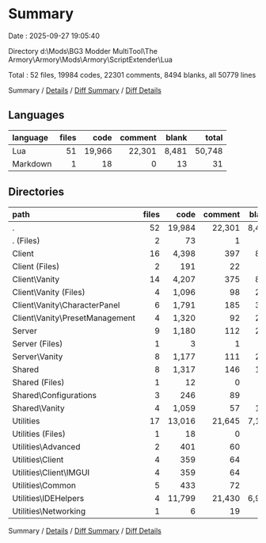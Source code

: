 # Summary

Date : 2025-09-27 19:05:40

Directory d:\\Mods\\BG3 Modder MultiTool\\The Armory\\Armory\\Mods\\Armory\\ScriptExtender\\Lua

Total : 52 files,  19984 codes, 22301 comments, 8494 blanks, all 50779 lines

Summary / [Details](details.md) / [Diff Summary](diff.md) / [Diff Details](diff-details.md)

## Languages
| language | files | code | comment | blank | total |
| :--- | ---: | ---: | ---: | ---: | ---: |
| Lua | 51 | 19,966 | 22,301 | 8,481 | 50,748 |
| Markdown | 1 | 18 | 0 | 13 | 31 |

## Directories
| path | files | code | comment | blank | total |
| :--- | ---: | ---: | ---: | ---: | ---: |
| . | 52 | 19,984 | 22,301 | 8,494 | 50,779 |
| . (Files) | 2 | 73 | 1 | 18 | 92 |
| Client | 16 | 4,398 | 397 | 871 | 5,666 |
| Client (Files) | 2 | 191 | 22 | 29 | 242 |
| Client\\Vanity | 14 | 4,207 | 375 | 842 | 5,424 |
| Client\\Vanity (Files) | 4 | 1,096 | 98 | 230 | 1,424 |
| Client\\Vanity\\CharacterPanel | 6 | 1,791 | 185 | 362 | 2,338 |
| Client\\Vanity\\PresetManagement | 4 | 1,320 | 92 | 250 | 1,662 |
| Server | 9 | 1,180 | 112 | 237 | 1,529 |
| Server (Files) | 1 | 3 | 1 | 1 | 5 |
| Server\\Vanity | 8 | 1,177 | 111 | 236 | 1,524 |
| Shared | 8 | 1,317 | 146 | 199 | 1,662 |
| Shared (Files) | 1 | 12 | 0 | 5 | 17 |
| Shared\\Configurations | 3 | 246 | 89 | 40 | 375 |
| Shared\\Vanity | 4 | 1,059 | 57 | 154 | 1,270 |
| Utilities | 17 | 13,016 | 21,645 | 7,169 | 41,830 |
| Utilities (Files) | 1 | 18 | 0 | 13 | 31 |
| Utilities\\Advanced | 2 | 401 | 60 | 60 | 521 |
| Utilities\\Client | 4 | 359 | 64 | 65 | 488 |
| Utilities\\Client\\IMGUI | 4 | 359 | 64 | 65 | 488 |
| Utilities\\Common | 5 | 433 | 72 | 85 | 590 |
| Utilities\\IDEHelpers | 4 | 11,799 | 21,430 | 6,939 | 40,168 |
| Utilities\\Networking | 1 | 6 | 19 | 7 | 32 |

Summary / [Details](details.md) / [Diff Summary](diff.md) / [Diff Details](diff-details.md)